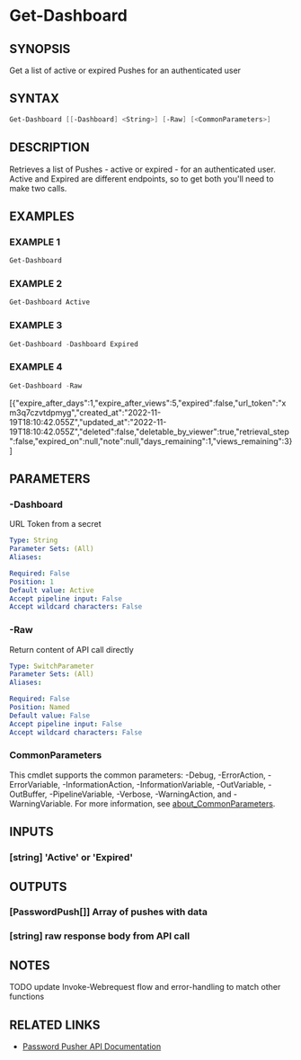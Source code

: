 # Get-Dashboard

## SYNOPSIS

Get a list of active or expired Pushes for an authenticated user

## SYNTAX

```powershell
Get-Dashboard [[-Dashboard] <String>] [-Raw] [<CommonParameters>]
```

## DESCRIPTION

Retrieves a list of Pushes - active or expired - for an authenticated user.
Active and Expired are different endpoints, so to get both you'll need to make
two calls.

## EXAMPLES

### EXAMPLE 1

```powershell
Get-Dashboard
```

### EXAMPLE 2

```powershell
Get-Dashboard Active
```

### EXAMPLE 3

```powershell
Get-Dashboard -Dashboard Expired
```

### EXAMPLE 4

```powershell
Get-Dashboard -Raw
```

\[{"expire_after_days":1,"expire_after_views":5,"expired":false,"url_token":"xm3q7czvtdpmyg","created_at":"2022-11-19T18:10:42.055Z","updated_at":"2022-11-19T18:10:42.055Z","deleted":false,"deletable_by_viewer":true,"retrieval_step":false,"expired_on":null,"note":null,"days_remaining":1,"views_remaining":3}\]

## PARAMETERS

### -Dashboard

URL Token from a secret

```yaml
Type: String
Parameter Sets: (All)
Aliases:

Required: False
Position: 1
Default value: Active
Accept pipeline input: False
Accept wildcard characters: False
```

### -Raw

Return content of API call directly

```yaml
Type: SwitchParameter
Parameter Sets: (All)
Aliases:

Required: False
Position: Named
Default value: False
Accept pipeline input: False
Accept wildcard characters: False
```

### CommonParameters

This cmdlet supports the common parameters: -Debug, -ErrorAction, -ErrorVariable, -InformationAction, -InformationVariable, -OutVariable, -OutBuffer, -PipelineVariable, -Verbose, -WarningAction, and -WarningVariable. For more information, see [about_CommonParameters](http://go.microsoft.com/fwlink/?LinkID=113216).

## INPUTS

### [string] 'Active' or 'Expired'

## OUTPUTS

### [PasswordPush[]] Array of pushes with data

### [string] raw response body from API call

## NOTES

TODO update Invoke-Webrequest flow and error-handling to match other functions

## RELATED LINKS

- [Password Pusher API Documentation](https://pwpush.com/api/1.0/dashboard.en.html)
